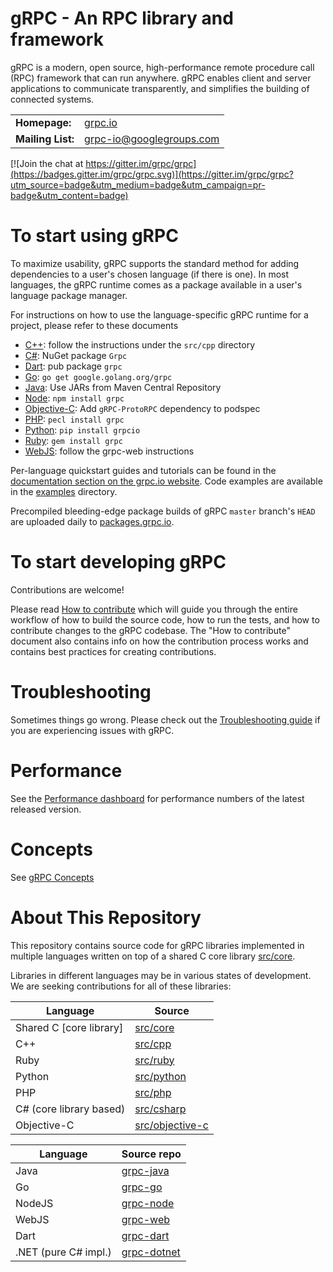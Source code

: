 gRPC - An RPC library and framework
===================================

gRPC is a modern, open source, high-performance remote procedure call (RPC) framework that can run anywhere. gRPC enables client and server applications to communicate transparently, and simplifies the building of connected systems.

<table>
  <tr>
    <td><b>Homepage:</b></td>
    <td><a href="https://grpc.io/">grpc.io</a></td>
  </tr>
  <tr>
    <td><b>Mailing List:</b></td>
    <td><a href="https://groups.google.com/forum/#!forum/grpc-io">grpc-io@googlegroups.com</a></td>
  </tr>
</table>

[![Join the chat at https://gitter.im/grpc/grpc](https://badges.gitter.im/grpc/grpc.svg)](https://gitter.im/grpc/grpc?utm_source=badge&utm_medium=badge&utm_campaign=pr-badge&utm_content=badge)

# To start using gRPC

To maximize usability, gRPC supports the standard method for adding dependencies to a user's chosen language (if there is one).
In most languages, the gRPC runtime comes as a package available in a user's language package manager.

For instructions on how to use the language-specific gRPC runtime for a project, please refer to these documents

 * [C++](src/cpp): follow the instructions under the `src/cpp` directory
 * [C#](src/csharp): NuGet package `Grpc`
 * [Dart](https://github.com/grpc/grpc-dart): pub package `grpc`
 * [Go](https://github.com/grpc/grpc-go): `go get google.golang.org/grpc`
 * [Java](https://github.com/grpc/grpc-java): Use JARs from Maven Central Repository
 * [Node](https://github.com/grpc/grpc-node): `npm install grpc`
 * [Objective-C](src/objective-c): Add `gRPC-ProtoRPC` dependency to podspec
 * [PHP](src/php): `pecl install grpc`
 * [Python](src/python/grpcio): `pip install grpcio`
 * [Ruby](src/ruby): `gem install grpc`
 * [WebJS](https://github.com/grpc/grpc-web): follow the grpc-web instructions

Per-language quickstart guides and tutorials can be found in the [documentation section on the grpc.io website](https://grpc.io/docs/). Code examples are available in the [examples](examples) directory.

Precompiled bleeding-edge package builds of gRPC `master` branch's `HEAD` are uploaded daily to [packages.grpc.io](https://packages.grpc.io).

# To start developing gRPC

Contributions are welcome!

Please read [How to contribute](CONTRIBUTING.md) which will guide you through the entire workflow of how to build the source code, how to run the tests, and how to contribute changes to
the gRPC codebase.
The "How to contribute" document also contains info on how the contribution process works and contains best practices for creating contributions.

# Troubleshooting

Sometimes things go wrong. Please check out the [Troubleshooting guide](TROUBLESHOOTING.md) if you are experiencing issues with gRPC.

# Performance 

See the [Performance dashboard](http://performance-dot-grpc-testing.appspot.com/explore?dashboard=5636470266134528) for performance numbers of the latest released version.

# Concepts

See [gRPC Concepts](CONCEPTS.md)

# About This Repository

This repository contains source code for gRPC libraries implemented in multiple languages written on top of a shared C core library [src/core](src/core).

Libraries in different languages may be in various states of development. We are seeking contributions for all of these libraries:

| Language                | Source                              |
|-------------------------|-------------------------------------|
| Shared C [core library] | [src/core](src/core)                |
| C++                     | [src/cpp](src/cpp)                  |
| Ruby                    | [src/ruby](src/ruby)                |
| Python                  | [src/python](src/python)            |
| PHP                     | [src/php](src/php)                  |
| C# (core library based) | [src/csharp](src/csharp)            |
| Objective-C             | [src/objective-c](src/objective-c)  |

| Language                | Source repo                                          |
|-------------------------|------------------------------------------------------|
| Java                    | [grpc-java](https://github.com/grpc/grpc-java)        |
| Go                      | [grpc-go](https://github.com/grpc/grpc-go)            |
| NodeJS                  | [grpc-node](https://github.com/grpc/grpc-node)       |
| WebJS                   | [grpc-web](https://github.com/grpc/grpc-web)         |
| Dart                    | [grpc-dart](https://github.com/grpc/grpc-dart)       |
| .NET (pure C# impl.)    | [grpc-dotnet](https://github.com/grpc/grpc-dotnet)   |

